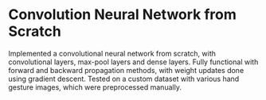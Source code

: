 # Convolution Neural Network from Scratch
Implemented a convolutional neural network from scratch, with convolutional layers, max-pool layers and dense layers. Fully functional with forward and backward propagation methods, with weight updates done using gradient descent. Tested on a custom dataset with various hand gesture images, which were preprocessed manually. 
